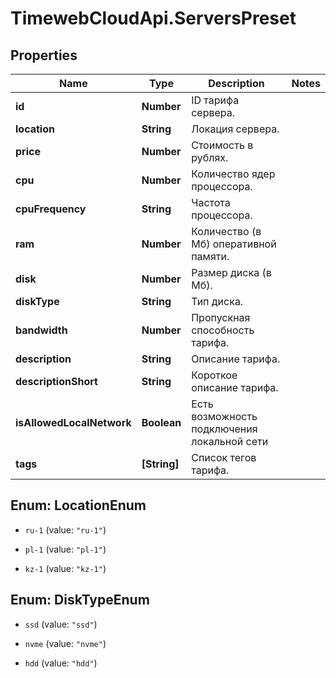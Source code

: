 # TimewebCloudApi.ServersPreset

## Properties

Name | Type | Description | Notes
------------ | ------------- | ------------- | -------------
**id** | **Number** | ID тарифа сервера. | 
**location** | **String** | Локация сервера. | 
**price** | **Number** | Стоимость в рублях. | 
**cpu** | **Number** | Количество ядер процессора. | 
**cpuFrequency** | **String** | Частота процессора. | 
**ram** | **Number** | Количество (в Мб) оперативной памяти. | 
**disk** | **Number** | Размер диска (в Мб). | 
**diskType** | **String** | Тип диска. | 
**bandwidth** | **Number** | Пропускная способность тарифа. | 
**description** | **String** | Описание тарифа. | 
**descriptionShort** | **String** | Короткое описание тарифа. | 
**isAllowedLocalNetwork** | **Boolean** | Есть возможность подключения локальной сети | 
**tags** | **[String]** | Список тегов тарифа. | 



## Enum: LocationEnum


* `ru-1` (value: `"ru-1"`)

* `pl-1` (value: `"pl-1"`)

* `kz-1` (value: `"kz-1"`)





## Enum: DiskTypeEnum


* `ssd` (value: `"ssd"`)

* `nvme` (value: `"nvme"`)

* `hdd` (value: `"hdd"`)




